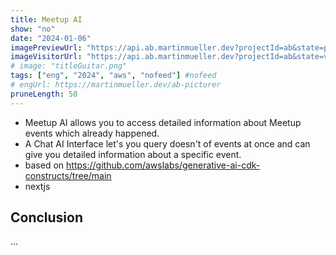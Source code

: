 ```yaml
---
title: Meetup AI
show: "no"
date: "2024-01-06"
imagePreviewUrl: "https://api.ab.martinmueller.dev?projectId=ab&state=preview"
imageVisitorUrl: "https://api.ab.martinmueller.dev?projectId=ab&state=visitor"
# image: "titleGuitar.png"
tags: ["eng", "2024", "aws", "nofeed"] #nofeed
# engUrl: https://martinmueller.dev/ab-picturer
pruneLength: 50
---
```


* Meetup AI allows you to access detailed information about Meetup events which already happened.
* A Chat AI Interface let's you query doesn't of events at once and can give you detailed information about a specific event.
* based on https://github.com/awslabs/generative-ai-cdk-constructs/tree/main
* nextjs

## Conclusion

...